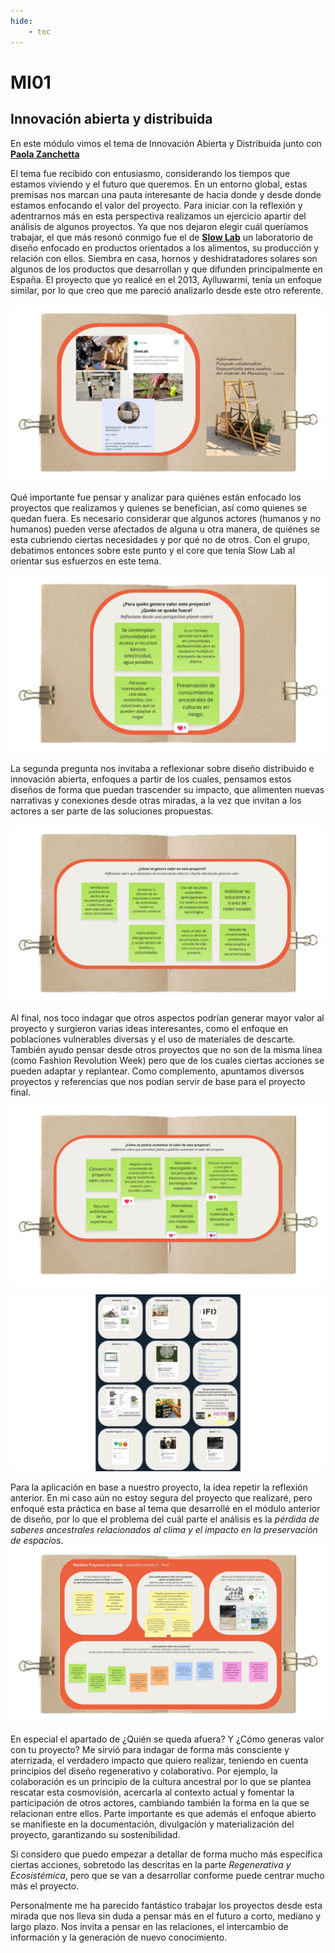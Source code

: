 ```yaml
---
hide:
    - toc
---
```


# MI01

## Innovación abierta y distribuida

En este módulo vimos el tema de Innovación Abierta y Distribuida junto con **[Paola Zanchetta](https://distributeddesign.eu/talent/paola-zanchetta/)**


El tema fue recibido con entusiasmo, considerando los tiempos que estamos viviendo y el futuro que queremos. En un entorno global, estas premisas nos marcan una pauta interesante de hacia donde y desde donde estamos enfocando el valor del proyecto. Para iniciar con la reflexión y adentrarnos más en esta perspectiva realizamos un ejercicio apartir del análisis de algunos proyectos. Ya que nos dejaron elegir cuál queríamos trabajar, el que más resonó conmigo fue el de **[Slow Lab](https://slowlab.org/es/)**
 un laboratorio de diseño enfocado en productos orientados a los alimentos, su producción y relación con ellos. Siembra en casa, hornos y deshidratadores solares son algunos de los productos que desarrollan y que difunden principalmente en España. El proyecto que yo realicé en el 2013, Aylluwarmi, tenía un enfoque similar, por lo que creo que me pareció analizarlo desde este otro referente.

![](../images/MI02/Diapositiva1.JPG)

Qué importante fue pensar y analizar para quiénes están enfocado los proyectos que realizamos y quienes se benefician, así como quienes se quedan fuera. Es necesario considerar que algunos actores (humanos y no humanos) pueden verse afectados de alguna u otra manera, de quiénes se esta cubriendo ciertas necesidades y por qué no de otros.  Con el grupo, debatimos entonces sobre este punto y el core que tenía Slow Lab al orientar sus esfuerzos en este tema.


![](../images/MI02/Diapositiva2.JPG)

La segunda pregunta nos invitaba a reflexionar sobre diseño distribuido e innovación abierta, enfoques a partir de los cuales, pensamos estos diseños de forma que puedan trascender su impacto, que alimenten nuevas narrativas y conexiones desde otras miradas, a la vez que invitan a los actores a ser parte de las soluciones propuestas. 

![](../images/MI02/Diapositiva3.JPG)

Al final, nos toco indagar que otros aspectos podrían generar mayor valor al proyecto y surgieron varias ideas interesantes, como el enfoque en poblaciones vulnerables diversas y el uso de materiales de descarte. También ayudo pensar desde otros proyectos que no son de la misma línea (como Fashion Revolution Week) pero que de los cuales ciertas acciones se pueden adaptar y replantear. 
 Como complemento, apuntamos diversos proyectos y referencias que nos podían servir de base para el proyecto final.


![](../images/MI02/Diapositiva4.JPG)


![](../images/MI02/Diapositiva5.JPG)

Para la aplicación en base a nuestro proyecto, la idea repetir la reflexión anterior.
En mi caso aún no estoy segura del proyecto que realizaré, pero enfoqué esta práctica en base al tema que desarrollé en el módulo anterior de diseño, por lo que el problema del cuál parte el análisis es la _pérdida de saberes ancestrales relacionados al clima y el impacto en la preservación de espacios_. 
![](../images/MI02/Diapositiva6.JPG)

En especial el apartado de ¿Quién se queda afuera? Y ¿Cómo generas valor con tu proyecto? Me sirvió para indagar de forma más consciente y aterrizada, el verdadero impacto que quiero realizar, teniendo en cuenta principios del diseño regenerativo y colaborativo. 
Por ejemplo, la colaboración es un principio de la cultura ancestral por lo que se plantea rescatar esta cosmovisión, acercarla al contexto actual y fomentar la participación de otros actores, cambiando también la forma en la que se relacionan entre ellos.  Parte importante es que además el enfoque abierto se manifieste en la documentación, divulgación y materialización del proyecto, garantizando su sostenibilidad. 

 Si considero que puedo empezar a detallar de forma mucho más específica ciertas acciones, sobretodo las descritas en la parte _Regenerativa y Ecosistémica_, pero que se van a desarrollar conforme puede centrar mucho más el proyecto.

 Personalmente me ha parecido fantástico trabajar los proyectos desde esta mirada que nos lleva sin duda a pensar más en el futuro a corto, mediano y largo plazo. Nos invita a pensar en las relaciones, el intercambio de información y la generación de nuevo conocimiento.